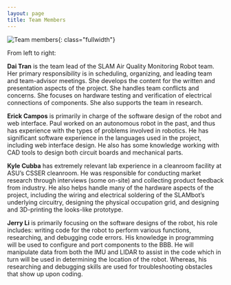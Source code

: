 ```yaml
---
layout: page
title: Team Members
---
```


![Team members]({{site.url}}/images/MTGWG_Team.jpg){: class="fullwidth"}

From left to right: 

**Dai Tran** is the team lead of the SLAM Air Quality Monitoring Robot team. Her primary
responsibility is in scheduling, organizing, and leading team and team-advisor meetings. She
develops the content for the written and presentation aspects of the project. She handles team
conflicts and concerns. She focuses on hardware testing and verification of electrical
connections of components. She also supports the team in research.

**Erick Campos** is primarily in charge of the software design of the robot and web interface. Paul worked on
an autonomous robot in the past, and thus has experience with the types of problems involved in
robotics. He has significant software experience in the languages used in the project, including
web interface design. He also has some knowledge working with CAD tools to design both
circuit boards and mechanical parts.

**Kyle Cubba** has extremely relevant lab experience in a cleanroom facility at ASU’s CSSER cleanroom.
He was responsible for conducting market research through interviews (some on-site) and
collecting product feedback from industry. He also helps handle many of the hardware aspects of
the project, including the wiring and electrical soldering of the SLAMbot’s underlying circuitry,
designing the physical occupation grid, and designing and 3D-printing the looks-like prototype.

**Jerry Li** is primarily focusing on the software designs of the robot, his role includes: writing code for
the robot to perform various functions, researching, and debugging code errors. His knowledge
in programming will be used to configure and port components to the BBB. He will manipulate
data from both the IMU and LIDAR to assist in the code which in turn will be used in
determining the location of the robot. Whereas, his researching and debugging skills are used for
troubleshooting obstacles that show up upon coding.


